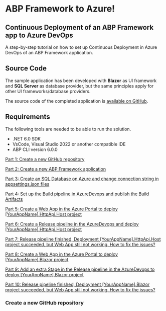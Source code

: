 # ABP Framework to Azure!

## Continuous Deployment of an ABP Framework app to Azure DevOps

A step-by-step tutorial on how to set up Continuous Deployment in Azure DevOps of an ABP Framework application.

## Source Code

The sample application has been developed with **Blazor** as UI framework and **SQL Server** as database provider, but the same principles apply for other UI frameworks/database providers.

The source code of the completed application is [available on GitHub](https://github.com/bartvanhoey/Abp2Azure).

## Requirements

The following tools are needed to be able to run the solution.

* .NET 6.0 SDK
* VsCode, Visual Studio 2022 or another compatible IDE
* ABP CLI version 6.0.0


[Part 1: Create a new GitHub repository](#create-a-new-github-repository)

[Part 2: Create a new ABP Framework application](https://abpioazuredevopsblazor.azurewebsites.net/part2)



[Part 3: Create an SQL Database on Azure and change connection string in appsettings.json files](https://abpioazuredevopsblazor.azurewebsites.net/part3)

[Part 4: Set up the Build pipeline in AzureDevops and publish the Build Artifacts](https://abpioazuredevopsblazor.azurewebsites.net/part4)

[Part 5: Create a Web App in the Azure Portal to deploy [YourAppName].HttpApi.Host project](https://abpioazuredevopsblazor.azurewebsites.net/part5)

[Part 6: Create a Release pipeline in the AzureDevops and deploy [YourAppName].HttpApi.Host project](https://abpioazuredevopsblazor.azurewebsites.net/part6)

[Part 7: Release pipeline finished, Deployment [YourAppName].HttpApi.Host project succeeded, but Web App still not working. How to fix the issues?](https://abpioazuredevopsblazor.azurewebsites.net/part7)

[Part 8: Create a Web App in the Azure Portal to deploy [YourAppName].Blazor project](https://abpioazuredevopsblazor.azurewebsites.net/part8)

[Part 9: Add an extra Stage in the Release pipeline in the AzureDevops to deploy [YourAppName].Blazor project](https://abpioazuredevopsblazor.azurewebsites.net/part9)

[Part 10: Release pipeline finished, Deployment [YourAppName].Blazor project succeeded, but Web App still not working. How to fix the issues?](https://abpioazuredevopsblazor.azurewebsites.net/part10)


### Create a new GitHub repository